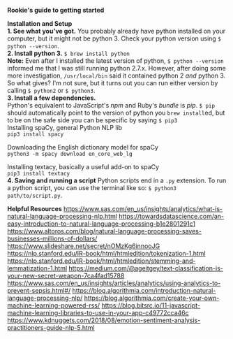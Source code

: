 **Rookie's guide to getting started**

**Installation and Setup**
<br>
**1. See what you've got.** You probably already have python installed on your computer, but it might not be python 3. Check your python version using `$ python --version`.
<br>
**2. Install python 3.** `$ brew install python`
<br>
**Note:** Even after I installed the latest version of python, `$ python --version` informed me that I was still running python 2.7.x. However, after doing some more investigation, `/usr/local/bin` said it contained python 2 *and* python 3. So what gives? I'm not sure, but it turns out you can run either version by calling `$ python2` or `$ python3`.
<br>
**3. Install a few dependencies.**
<br>
Python's equivalent to JavaScript's *npm* and Ruby's *bundle* is *pip*. `$ pip` should automatically point to the version of python you `brew install`ed, but to be on the safe side you can be specific by saying `$ pip3`
<br>
Installing spaCy, general Python NLP lib
<br>`pip3 install spacy`

Downloading the English dictionary model for spaCy
<br>`python3 -m spacy download en_core_web_lg`

Installing textacy, basically a useful add-on to spaCy
<br>`pip3 install textacy`
<br>
**4. Saving and running a script**
Python scripts end in a `.py` extension. To run a python script, you can use the terminal like so: `$ python3 path/to/script.py`.

**Helpful Resources**
https://www.sas.com/en_us/insights/analytics/what-is-natural-language-processing-nlp.html
https://towardsdatascience.com/an-easy-introduction-to-natural-language-processing-b1e2801291c1
https://www.altoros.com/blog/natural-language-processing-saves-businesses-millions-of-dollars/
https://www.slideshare.net/secret/nOMzKg6innooJG
https://nlp.stanford.edu/IR-book/html/htmledition/tokenization-1.html
https://nlp.stanford.edu/IR-book/html/htmledition/stemming-and-lemmatization-1.html
https://medium.com/@ageitgey/text-classification-is-your-new-secret-weapon-7ca4fad15788
https://www.sas.com/en_us/insights/articles/analytics/using-analytics-to-prevent-sepsis.html#/
https://blog.algorithmia.com/introduction-natural-language-processing-nlp/
https://blog.algorithmia.com/create-your-own-machine-learning-powered-rss/
https://blog.bitsrc.io/11-javascript-machine-learning-libraries-to-use-in-your-app-c49772cca46c
https://www.kdnuggets.com/2018/08/emotion-sentiment-analysis-practitioners-guide-nlp-5.html
